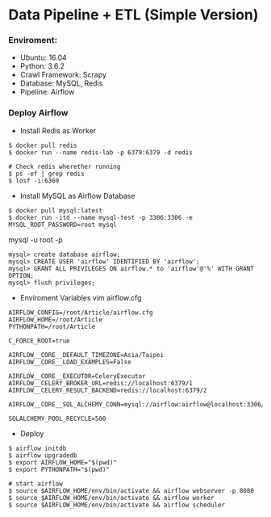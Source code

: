 # Data Pipeline + ETL (Simple Version)
### Enviroment:
* Ubuntu: 16.04 
* Python: 3.6.2
* Crawl Framework: Scrapy
* Database: MySQL, Redis
* Pipeline: Airflow


### Deploy Airflow
* Install Redis as Worker

```
$ docker pull redis
$ docker run --name redis-lab -p 6379:6379 -d redis

# Check redis wherether running
$ ps -ef | grep redis
$ losf -i:6369
```

* Install MySQL as Airflow Database

```
$ docker pull mysql:latest
$ docker run -itd --name mysql-test -p 3306:3306 -e MYSQL_ROOT_PASSWORD=root mysql
```

mysql -u root -p

```
mysql> create database airflow;
mysql> CREATE USER 'airflow' IDENTIFIED BY 'airflow';
mysql> GRANT ALL PRIVILEGES ON airflow.* to 'airflow'@'%' WITH GRANT OPTION;
mysql> flush privileges;
```

* Enviroment Variables
vim airflow.cfg

```
AIRFLOW_CONFIG=/root/Article/airflow.cfg
AIRFLOW_HOME=/root/Article
PYTHONPATH=/root/Article

C_FORCE_ROOT=true

AIRFLOW__CORE__DEFAULT_TIMEZONE=Asia/Taipei
AIRFLOW__CORE__LOAD_EXAMPLES=False

AIRFLOW__CORE__EXECUTOR=CeleryExecutor
AIRFLOW__CELERY_BROKER_URL=redis://localhost:6379/1
AIRFLOW__CELERY_RESULT_BACKEND=redis://localhost:6379/2

AIRFLOW__CORE__SQL_ALCHEMY_CONN=mysql://airflow:airflow@localhost:3306/airflow

SQLALCHEMY_POOL_RECYCLE=500

```


* Deploy

```
$ airflow initdb
$ airflow upgradedb
$ export AIRFLOW_HOME="$(pwd)"
$ export PYTHONPATH="$(pwd)"

# start airflow
$ source $AIRFLOW_HOME/env/bin/activate && airflow webserver -p 8080
$ source $AIRFLOW_HOME/env/bin/activate && airflow worker
$ source $AIRFLOW_HOME/env/bin/activate && airflow scheduler
```